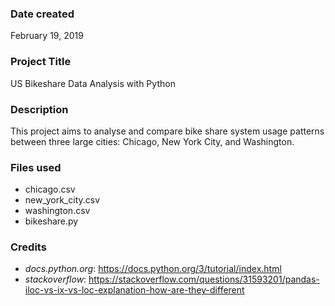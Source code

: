 ### Date created
February 19, 2019

### Project Title
US Bikeshare Data Analysis with Python

### Description
This project aims to analyse and compare bike share system usage patterns between three large cities: Chicago, New York City, and Washington.


### Files used
- chicago.csv
- new_york_city.csv
- washington.csv
- bikeshare.py

### Credits

- *docs.python.org*: https://docs.python.org/3/tutorial/index.html
- *stackoverflow*: https://stackoverflow.com/questions/31593201/pandas-iloc-vs-ix-vs-loc-explanation-how-are-they-different
